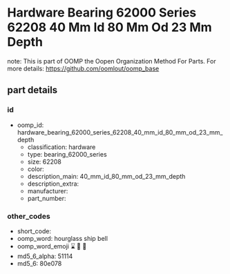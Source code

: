 # Hardware Bearing 62000 Series 62208 40 Mm Id 80 Mm Od 23 Mm Depth  

note: This is part of OOMP the Oopen Organization Method For Parts. For more details: https://github.com/oomlout/oomp_base

##  part details





### id
* oomp_id: hardware_bearing_62000_series_62208_40_mm_id_80_mm_od_23_mm_depth
  * classification: hardware
  * type: bearing_62000_series
  * size: 62208
  * color: 
  * description_main: 40_mm_id_80_mm_od_23_mm_depth
  * description_extra: 
  * manufacturer: 
  * part_number: 

### other_codes
* short_code: 
* oomp_word: hourglass ship bell
* oomp_word_emoji :hourglass: :ship: :bell:
* md5_6_alpha: 51114
* md5_6: 80e078